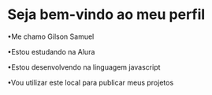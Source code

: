 # Seja bem-vindo ao meu perfil 
•Me chamo Gilson Samuel 

•Estou estudando na Alura

•Estou desenvolvendo na linguagem javascript 

•Vou utilizar este local para publicar meus projetos
